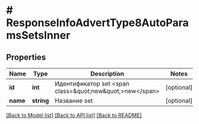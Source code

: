 # # ResponseInfoAdvertType8AutoParamsSetsInner

## Properties

Name | Type | Description | Notes
------------ | ------------- | ------------- | -------------
**id** | **int** | Идентификатор set &lt;span class&#x3D;\&quot;new\&quot;&gt;new&lt;/span&gt; | [optional]
**name** | **string** | Название set | [optional]

[[Back to Model list]](../../README.md#models) [[Back to API list]](../../README.md#endpoints) [[Back to README]](../../README.md)
